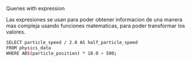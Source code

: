 Queries with expression

Las expresiones se usan para poder obtener informacion de una manera mas compleja usando funciones matematicas, para poder transformar los valores.
```bash
SELECT particle_speed / 2.0 AS half_particle_speed
FROM physics_data
WHERE ABS(particle_position) * 10.0 > 500;
```